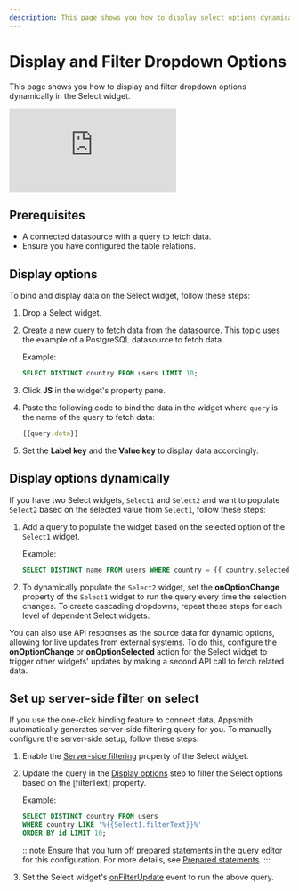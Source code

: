 ```yaml
---
description: This page shows you how to display select options dynamically.
---
```


# Display and Filter Dropdown Options
This page shows you how to display and filter dropdown options dynamically in the Select widget.

<div style={{ position: "relative", paddingBottom: "calc(50.520833333333336% + 41px)", height: "0", width: "100%" }}>
  <iframe src="https://demo.arcade.software/ry8kxZMjIlny0zsremhE?embed" frameborder="0" loading="lazy" webkitallowfullscreen mozallowfullscreen allowfullscreen style={{ position: "absolute", top: "0", left: "0", width: "100%", height: "100%", colorScheme: "light" }} title="Appsmith | Connect Data">
  </iframe>
</div>

## Prerequisites
- A connected datasource with a query to fetch data.
- Ensure you have configured the table relations.

## Display options
To bind and display data on the Select widget, follow these steps:
1. Drop a Select widget.
2. Create a new query to fetch data from the datasource.
   This topic uses the example of a PostgreSQL datasource to fetch data.

   Example:
   ```sql
   SELECT DISTINCT country FROM users LIMIT 10;
   ```
3. Click **JS** in the widget's property pane.
4. Paste the following code to bind the data in the widget where `query` is the name of the query to fetch data:
   
   ```jsx
   {{query.data}}
   ```
5. Set the **Label key** and the **Value key** to display data accordingly.
## Display options dynamically 
If you have two Select widgets, `Select1` and `Select2` and want to populate `Select2` based on the selected value from `Select1`, follow these steps:
1. Add a query to populate the widget based on the selected option of the `Select1` widget.

   Example:
   ```sql
   SELECT DISTINCT name FROM users WHERE country = {{ country.selectedOptionValue }};
   ```
2. To dynamically populate the `Select2` widget, set the **onOptionChange** property of the `Select1` widget to run the query every time the selection changes.
To create cascading dropdowns, repeat these steps for each level of dependent Select widgets.

You can also use API responses as the source data for dynamic options, allowing for live updates from external systems. To do this, configure the **onOptionChange** or **onOptionSelected** action for the Select widget to trigger other widgets' updates by making a second API call to fetch related data.

## Set up server-side filter on select
If you use the one-click binding feature to connect data, Appsmith automatically generates server-side filtering query for you. To manually configure the server-side setup, follow these steps:
1. Enable the [Server-side filtering](/reference/widgets/select#server-side-filtering-boolean) property of the Select widget. 
2. Update the query in the [Display options](#display-options) step to filter the Select options based on the [filterText] property.
   
   Example:
   ```sql
   SELECT DISTINCT country FROM users 
   WHERE country LIKE '%{{Select1.filterText}}%'
   ORDER BY id LIMIT 10;
   ```
   :::note
   Ensure that you turn off prepared statements in the query editor for this configuration. For more details, see [Prepared statements](/connect-data/concepts/how-to-use-prepared-statements).
   :::
3. Set the Select widget's [onFilterUpdate](/reference/widgets/select#onfilterupdate) event to run the above query.
